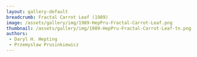 ```yaml
---
layout: gallery-default
breadcrumb: Fractal Carrot Leaf (1989)
image: /assets/gallery/img/1989-HepPru-Fractal-Carrot-Leaf.png
thumbnail: /assets/gallery/img/1989-HepPru-Fractal-Carrot-Leaf-tn.png
authors:
 - Daryl H. Hepting 
 - Przemyslaw Prusinkiewicz
---
```

